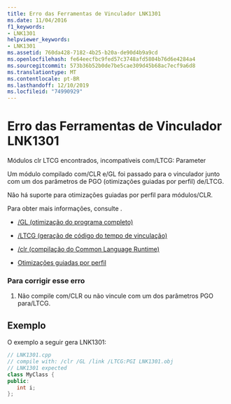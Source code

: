 ```yaml
---
title: Erro das Ferramentas de Vinculador LNK1301
ms.date: 11/04/2016
f1_keywords:
- LNK1301
helpviewer_keywords:
- LNK1301
ms.assetid: 760da428-7182-4b25-b20a-de90d4b9a9cd
ms.openlocfilehash: fe64eecfbc9fed57c3748afd5804b76d6e4284a4
ms.sourcegitcommit: 573b36b52b0de7be5cae309d45b68ac7ecf9a6d8
ms.translationtype: MT
ms.contentlocale: pt-BR
ms.lasthandoff: 12/10/2019
ms.locfileid: "74990929"
---
```

# <a name="linker-tools-error-lnk1301"></a>Erro das Ferramentas de Vinculador LNK1301

Módulos clr LTCG encontrados, incompatíveis com/LTCG: Parameter

Um módulo compilado com/CLR e/GL foi passado para o vinculador junto com um dos parâmetros de PGO (otimizações guiadas por perfil) de/LTCG.

Não há suporte para otimizações guiadas por perfil para módulos/CLR.

Para obter mais informações, consulte .

- [/GL (otimização do programa completo)](../../build/reference/gl-whole-program-optimization.md)

- [/LTCG (geração de código do tempo de vinculação)](../../build/reference/ltcg-link-time-code-generation.md)

- [/clr (compilação do Common Language Runtime)](../../build/reference/clr-common-language-runtime-compilation.md)

- [Otimizações guiadas por perfil](../../build/profile-guided-optimizations.md)

### <a name="to-correct-this-error"></a>Para corrigir esse erro

1. Não compile com/CLR ou não vincule com um dos parâmetros PGO para/LTCG.

## <a name="example"></a>Exemplo

O exemplo a seguir gera LNK1301:

```cpp
// LNK1301.cpp
// compile with: /clr /GL /link /LTCG:PGI LNK1301.obj
// LNK1301 expected
class MyClass {
public:
   int i;
};
```
